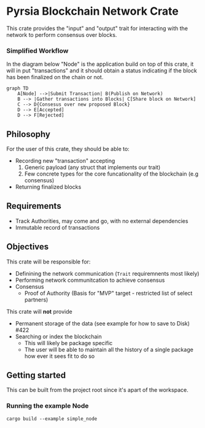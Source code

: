 # Pyrsia Blockchain Network Crate

This crate provides the "input" and "output" trait for interacting with the network to perform consensus over blocks.

### Simplified Workflow

In the diagram below "Node" is the application build on top of this crate, it will in put "transactions" and it should obtain a status indicating
if the block has been finalized on the chain or not.

```mermaid
graph TD
    A[Node] -->|Submit Transaction| B(Publish on Network)
    B --> |Gather transactions into Blocks| C[Share block on Network]
    C --> D{Consesus over new proposed Block}
    D --> E[Accepted]
    D --> F[Rejected]
```

## Philosophy

For the user of this crate, they should be able to:

- Recording new "transaction" accepting
  1. Generic payload (any struct that implements our trait)
  2. Few concrete types for the core funcationality of the blockchain (e.g consensus)
- Returning finalized blocks

## Requirements

- Track Authorities, may come and go, with no external dependencies
- Immutable record of transactions

## Objectives

This crate will be responsible for:

- Definining the network communication (`Trait` requiremnents most likely)
- Performing network communitcation to achieve consensus
- Consensus 
  - Proof of Authority (Basis for "MVP" target - restricted list of select partners)

This crate will **not** provide

- Permanent storage of the data (see example for how to save to Disk) #422
- Searching or index the blockchain
  - This will likely be package specific
  - The user will be able to maintain all the history of a single package how ever it sees fit to do so

## Getting started

This can be built from the project root since it's apart of the workspace.

### Running the example Node

```
cargo build --example simple_node
```
